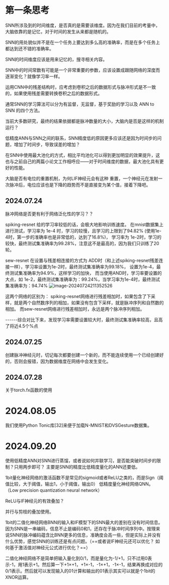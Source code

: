 # 第一条思考

SNN所涉及到的时间维度，是否真的是需要该维度。因为在我们目前的考量中，大脑依靠的是记忆，对于时间的发生从来都是随机的。

SNN的用处貌似并不是在一个任务上要达到多么高的准确率，而是在多个任务上都达到还不错的准确率。

SNN的时间维度应该是用来记忆的，搜寻相关内容。

SNN中的时间常数有可能是一个非常重要的参数，应该设置成跟随网络的深度而逐渐变化？就像学习率一样。

运用CNN中的残差结构时，应考虑到卷积之后的数据形式与脉冲形式是不一致的，如果使用残差需要转换卷积之后的数据形式。

通常SNN的学习算法可以分为有监督，无监督，基于奖励的学习以及 ANN to SNN 的四个方法。



当前大多数研究，最终的结果依据都是脉冲数量的大小，大脑内是否是这样的机制运行？

低精度ANN与SNN之间的联系，SNN精度低的原因更多应该还是因为时间步的问题，增加了时间步，导致误差的增加？



在SNN中使用最大池化的方式，相比平均池化可以得到更加明显的效果提升，这也与之前自己的两篇小论文工作相呼应——对于时间维度的数据，最大池化具有更好的性能。



大脑是否有电位的重置机制，为何LIF神经元会有这种 重置，一个神经元在发射一次脉冲后，电位应该也是下降的趋势而不是直接变为某个值，接着下降吧。



## 2024.07.24

脉冲网络是否更有利于网络泛化性的学习？？



spiking-resnet 给的学习率较低的话，会极大地影响训练速度。
在mnist数据集上进行测试，学习率为 1e-4 时，学习的较慢，且学习的上限到了94.82% (使用1e-4时，第一步的准确率也是非常低的，达到了16.8%)， 学习率为 1e-2时，学习的较快，最终测试集准确率为99.28%，注意这不是最高的，因为我们只训练了20轮。

sew-resnet 在设置与残差相连接的方式为 ADD时（和上述spiking-resnet残差连接一样），学习率设置为1e-2时，最终测试集准确率为99.18%， 设置为1e-4，最终测试集准确率为94.9%，这样学习的加快， 而当使用AND时，学习率要设置的大点，如 1e-2，最终测试集准确率为：99.24%，当学习率为1e-4时，最终测试集准确率为：94.74%
![image-20240724211352526](C:\Users\ALiang\AppData\Roaming\Typora\typora-user-images\image-20240724211352526.png)

这两个网络的区别为： spiking-resnet网络进行残差相加时，如果包含了下采样，就是两个自然数序列的相加，如果没有包含下采样，就是脉冲序列和自然数的相加。   而sew-resnet网络进行残差相加时，永远是两个脉冲序列相加。

------综合对比下来，发现学习率需要设置较大时，最终测试集准确率较高，且高了将近4.5个%点



## 2024.07.25

创建脉冲神经元时，切记每次都要创建一个新的，而不能连续使用一个已经创建好的，否则会报错，因为数据维度在网络中会发生变化。



## 2024.07.28

关于torch.fx函数的使用



# 2024.08.05

我们使用Python Tonic库[32]来便于加载N-MNIST和DVSGesture数据集。



# 2024.09.20

使用低精度ANN对SNN进行蒸馏，或者说如何并联学习，是否能突破时间步的限制？只用两步即可？
主要是SNN的精度比低精度量化的ANN还要低。

1bit量化神经网络的激活函数不是常见的sigmoid或者ReLU之类的，而是Sign（阈值比较，大于阈值，输出1，小于阈值，输出0）
低精度量化神经网络QNN。 （Low precision quantization neural network）

ReLU与IF神经元的有效叠加？

并行与剪枝的叠加使用。

1bit的二值化神经网络BNN的输入和IF模型下的SNN最大的差别在没有时间信息。因为SNN是一串编码，信息不止是编码0和1，还存在于脉冲时间序列中。按理来说SNN的脉冲编码蕴含比BNN更多的信息，准确度会高一些，但是实际上并没有什么优势，感觉SNN的训练还是有点问题。（==或者说IF神经元还可以优化？ 如何基于激活值对神经元公式进行优化？==）

二值化神经网络不是简单把输入量化到0/1，而是量化为-1/+1，只不过用0表示-1，用1表示+1。然后算一下+1×+1，+1×-1，-1×+1，-1×-1，结果再换成对应的0/1表示。然后就可以发现输入的01计算和输出的01表示其实可以就是个1bit的XNOR运算。

